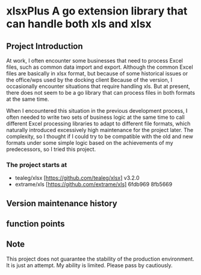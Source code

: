 # xlsxPlus A go extension library that can handle both xls and xlsx

## Project Introduction

At work, I often encounter some businesses that need to process Excel files, such as common data import and export. Although the common Excel files are basically in xlsx format, but because of some historical issues or the office/wps used by the docking client Because of the version, I occasionally encounter situations that require handling xls. But at present, there does not seem to be a go library that can process files in both formats at the same time.

When I encountered this situation in the previous development process, I often needed to write two sets of business logic at the same time to call different Excel processing libraries to adapt to different file formats, which naturally introduced excessively high maintenance for the project later. The complexity, so I thought if I could try to be compatible with the old and new formats under some simple logic based on the achievements of my predecessors, so I tried this project.

### The project starts at

* tealeg/xlsx [https://github.com/tealeg/xlsx] v3.2.0
* extrame/xls [https://github.com/extrame/xls] 6fdb969 8fb5669

## Version maintenance history

## function points

## Note

This project does not guarantee the stability of the production environment. It is just an attempt. My ability is limited. Please pass by cautiously.
